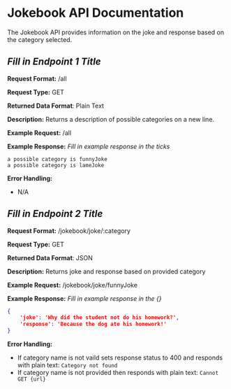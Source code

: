 # Jokebook API Documentation
The Jokebook API provides information on the joke and response based 
on the category selected. 

## *Fill in Endpoint 1 Title*
**Request Format:** /all

**Request Type:** GET

**Returned Data Format**: Plain Text

**Description:** Returns a description of possible categories on a new line.


**Example Request:** /all

**Example Response:**
*Fill in example response in the ticks*

```
a possible category is funnyJoke
a possible category is lameJoke

```

**Error Handling:**
- N/A

## *Fill in Endpoint 2 Title*
**Request Format:** /jokebook/joke/:category

**Request Type:** GET

**Returned Data Format**: JSON

**Description:** Returns joke and response based on provided category

**Example Request:** /jokebook/joke/funnyJoke

**Example Response:**
*Fill in example response in the {}*

```json
{
    'joke': 'Why did the student not do his homework?',
    'response': 'Because the dog ate his homework!'
}
```

**Error Handling:**
- If category name is not vaild sets response status to 400 and responds with plain text: `Category not found`
- If category name is not provided then responds with plain text: `Cannot GET {url}`
